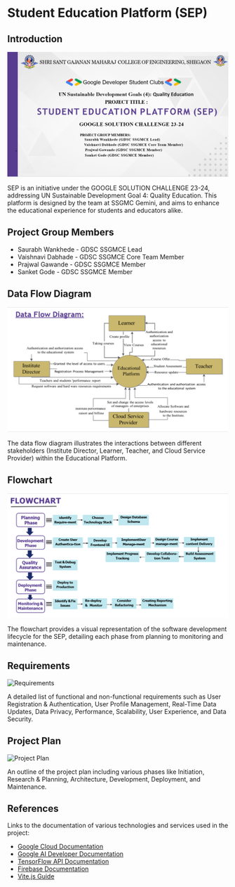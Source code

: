 # Student Education Platform (SEP)

## Introduction

![Project Introduction](introduction-image.png)

SEP is an initiative under the GOOGLE SOLUTION CHALLENGE 23-24, addressing UN Sustainable Development Goal 4: Quality Education. This platform is designed by the team at SSGMC Gemini, and aims to enhance the educational experience for students and educators alike.

## Project Group Members

- Saurabh Wankhede - GDSC SSGMCE Lead
- Vaishnavi Dabhade - GDSC SSGMCE Core Team Member
- Prajwal Gawande - GDSC SSGMCE Member
- Sanket Gode - GDSC SSGMCE Member

## Data Flow Diagram

![Data Flow Diagram](data-flow-diagram.png)

The data flow diagram illustrates the interactions between different stakeholders (Institute Director, Learner, Teacher, and Cloud Service Provider) within the Educational Platform.

## Flowchart

![Flowchart](flowchart.png)

The flowchart provides a visual representation of the software development lifecycle for the SEP, detailing each phase from planning to monitoring and maintenance.

## Requirements

![Requirements](path-to-image/requirements.png)

A detailed list of functional and non-functional requirements such as User Registration & Authentication, User Profile Management, Real-Time Data Updates, Data Privacy, Performance, Scalability, User Experience, and Data Security.

## Project Plan

![Project Plan](path-to-image/project-plan.png)

An outline of the project plan including various phases like Initiation, Research & Planning, Architecture, Development, Deployment, and Maintenance.

## References

Links to the documentation of various technologies and services used in the project:

- [Google Cloud Documentation](https://cloud.google.com/docs)
- [Google AI Developer Documentation](https://ai.google.dev/docs)
- [TensorFlow API Documentation](https://www.tensorflow.org/api_docs)
- [Firebase Documentation](https://firebase.google.com/docs)
- [Vite.js Guide](https://vitejs.dev/guide/)
